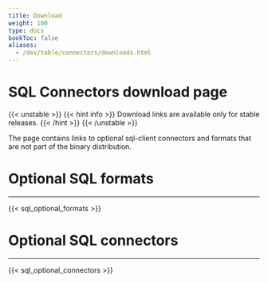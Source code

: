 ```yaml
---
title: Download
weight: 100
type: docs
bookToc: false
aliases:
  - /dev/table/connectors/downloads.html
---
```

<!--
Licensed to the Apache Software Foundation (ASF) under one
or more contributor license agreements.  See the NOTICE file
distributed with this work for additional information
regarding copyright ownership.  The ASF licenses this file
to you under the Apache License, Version 2.0 (the
"License"); you may not use this file except in compliance
with the License.  You may obtain a copy of the License at

  http://www.apache.org/licenses/LICENSE-2.0

Unless required by applicable law or agreed to in writing,
software distributed under the License is distributed on an
"AS IS" BASIS, WITHOUT WARRANTIES OR CONDITIONS OF ANY
KIND, either express or implied.  See the License for the
specific language governing permissions and limitations
under the License.
-->

# SQL Connectors download page

{{< unstable >}}
{{< hint info >}}
Download links are available only for stable releases.
{{< /hint >}}
{{< /unstable >}}

The page contains links to optional sql-client connectors and formats that are not part of the binary distribution.

# Optional SQL formats
-------------------

{{< sql_optional_formats >}}

# Optional SQL connectors
-------------------  

{{< sql_optional_connectors >}}


